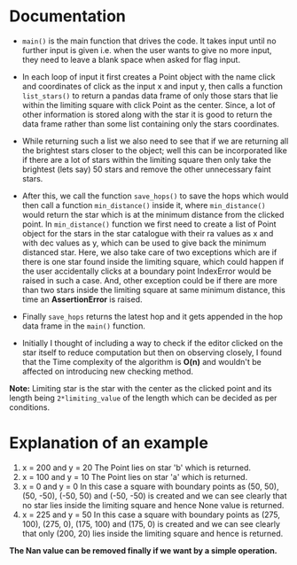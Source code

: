 # Documentation
- `main()` is the main function that drives the code. It takes input until no further input is given i.e. when the user wants to give no more input, they need to leave a blank space when asked for flag input.

- In each loop of input it first creates a Point object with the name click and coordinates of click as the input x and input y, then calls a function `list_stars()` to return a pandas data frame of only those stars that lie within the limiting square with click Point as the center.
Since, a lot of other information is stored along with the star it is good to return the data frame rather than some list containing only the stars coordinates.

- While returning such a list we also need to see that if we are returning all the brightest stars closer to the object; well this can be incorporated like if there are a lot of stars within the limiting square then only take the brightest (lets say) 50 stars and remove the other unnecessary faint stars.

- After this, we call the function `save_hops()` to save the hops which would then call a function `min_distance()` inside it, where `min_distance()` would return the star which is at the minimum distance from the clicked point. In `min_distance()` function we first need to create a list of Point object for the stars in the star catalogue with their ra values as x and with dec values as y, which can be used to give back the minimum distanced star. Here, we also take care of two exceptions which are if there is one star found inside the limiting square, which could happen if the user accidentally clicks at a boundary point IndexError would be raised in such a case. And, other exception could be if there are more than two stars inside the limiting square at same minimum distance, this time an **AssertionError** is raised. 

- Finally `save_hops` returns the latest hop and it gets appended in the hop data frame in the `main()` function.

- Initially I thought of including a way to check if the editor clicked on the star itself to reduce computation but then on observing closely, I found that the Time complexity of the algorithm is **O(n)** and wouldn't be affected on introducing new checking method. 

**Note:** Limiting star is the star with the center as the clicked point and its length being `2*limiting_value` of the length which can be decided as per conditions.

# Explanation of an example
1. x = 200 and y = 20
The Point lies on star 'b' which is returned.
2. x = 100 and y = 10
The Point lies on star 'a' which is returned.
3. x = 0 and y = 0
In this case a square with boundary points as (50, 50), (50, -50), (-50, 50) and (-50, -50) is created and we can see clearly that no star lies inside the limiting square and hence None value is returned.
4. x = 225 and y = 50 
In this case a square with boundary points as (275, 100), (275, 0), (175, 100) and (175, 0) is created and we can see clearly that only (200, 20) lies inside the limiting square and hence is returned.

**The Nan value can be removed finally if we want by a simple operation.**
